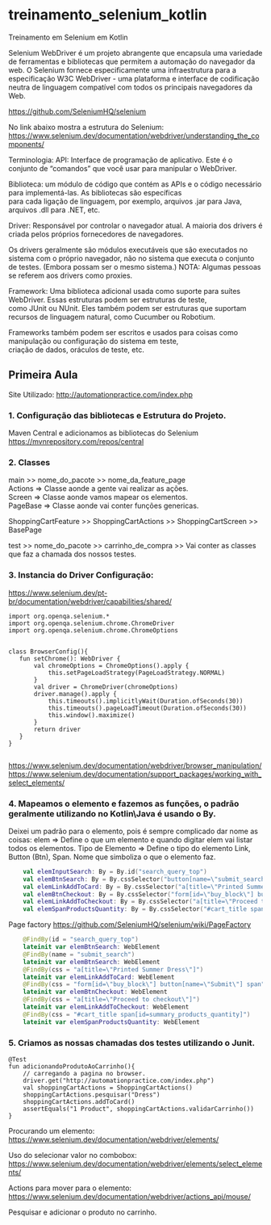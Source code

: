 # treinamento_selenium_kotlin
Treinamento em Selenium em Kotlin

Selenium WebDriver é um projeto abrangente que encapsula uma variedade de ferramentas e bibliotecas que permitem a automação do navegador da web. 
O Selenium fornece especificamente uma infraestrutura para a especificação W3C WebDriver - 
uma plataforma e interface de codificação neutra de linguagem compatível com todos os principais navegadores da Web.

https://github.com/SeleniumHQ/selenium

No link abaixo mostra a estrutura do Selenium:
https://www.selenium.dev/documentation/webdriver/understanding_the_components/

Terminologia:
API: Interface de programação de aplicativo. Este é o conjunto de “comandos” que você usar para manipular o WebDriver.  

Biblioteca: um módulo de código que contém as APIs e o código necessário para implementá-las. As bibliotecas são específicas   
para cada ligação de linguagem, por exemplo, arquivos .jar para Java, arquivos .dll para .NET, etc.  

Driver: Responsável por controlar o navegador atual. A maioria dos drivers é criada pelos próprios fornecedores de navegadores.   

Os drivers geralmente são módulos executáveis que são executados no sistema com o próprio navegador, não no sistema que executa o conjunto de testes. (Embora possam ser o mesmo sistema.) NOTA: Algumas pessoas se referem aos drivers como proxies.  

Framework: Uma biblioteca adicional usada como suporte para suítes WebDriver. Essas estruturas podem ser estruturas de teste,   
como JUnit ou NUnit. Eles também podem ser estruturas que suportam recursos de linguagem natural, como Cucumber ou Robotium.   

Frameworks também podem ser escritos e usados para coisas como manipulação ou configuração do sistema em teste,   
criação de dados, oráculos de teste, etc.


## Primeira Aula
Site Utilizado:
http://automationpractice.com/index.php

### 1. Configuração das bibliotecas e Estrutura do Projeto.
Maven Central e adicionamos as bibliotecas do Selenium  
https://mvnrepository.com/repos/central  

### 2. Classes  
main >> nome_do_pacote >> nome_da_feature_page    
Actions => Classe aonde a gente vai realizar as ações.  
Screen => Classe aonde vamos mapear os elementos.  
PageBase => Classe aonde vai conter funções genericas.  

ShoppingCartFeature >> ShoppingCartActions >> ShoppingCartScreen >> BasePage

test >> nome_do_pacote >> carrinho_de_compra >> Vai conter as classes que faz a chamada dos nossos testes.   

### 3. Instancia do Driver Configuração:  
https://www.selenium.dev/pt-br/documentation/webdriver/capabilities/shared/
 ```
import org.openqa.selenium.*
import org.openqa.selenium.chrome.ChromeDriver
import org.openqa.selenium.chrome.ChromeOptions


class BrowserConfig(){
    fun setChrome(): WebDriver {
        val chromeOptions = ChromeOptions().apply {
            this.setPageLoadStrategy(PageLoadStrategy.NORMAL)
        }
        val driver = ChromeDriver(chromeOptions)
        driver.manage().apply {
            this.timeouts().implicitlyWait(Duration.ofSeconds(30))
            this.timeouts().pageLoadTimeout(Duration.ofSeconds(30))
            this.window().maximize()
        }
        return driver
    }
}
    
 ```
 
https://www.selenium.dev/documentation/webdriver/browser_manipulation/  
https://www.selenium.dev/documentation/support_packages/working_with_select_elements/  

### 4. Mapeamos o elemento e fazemos as funções, o padrão geralmente utilizando no Kotlin\Java é usando o By.  
Deixei um padrão para o elemento, pois é sempre complicado dar nome as coisas:
elem => Define o que um elemento e quando digitar elem vai listar todos os elementos.
Tipo de Elemento => Define o tipo do elemento Link, Button (Btn), Span.
Nome que simboliza o que o elemento faz.

```kotlin
    val elemInputSearch: By = By.id("search_query_top")
    val elemBtnSearch: By = By.cssSelector("button[name=\"submit_search\"]")
    val elemLinkAddToCard: By = By.cssSelector("a[title=\"Printed Summer Dress\"]")
    val elemBtnCheckout: By = By.cssSelector("form[id=\"buy_block\"] button[name=\"Submit\"] span")
    val elemLinkAddToCheckout: By = By.cssSelector("a[title=\"Proceed to checkout\"]")
    val elemSpanProductsQuantity: By = By.cssSelector("#cart_title span[id=summary_products_quantity]")
```

Page factory
https://github.com/SeleniumHQ/selenium/wiki/PageFactory
```kotlin
    @FindBy(id = "search_query_top")
    lateinit var elemBtnSearch: WebElement
    @FindBy(name = "submit_search")
    lateinit var elemBtnSearch: WebElement
    @FindBy(css = "a[title=\"Printed Summer Dress\"]")
    lateinit var elemLinkAddToCard: WebElement
    @FindBy(css = "form[id=\"buy_block\"] button[name=\"Submit\"] span")
    lateinit var elemBtnCheckout: WebElement
    @FindBy(css = "a[title=\"Proceed to checkout\"]")
    lateinit var elemLinkAddToCheckout: WebElement
    @FindBy(css = "#cart_title span[id=summary_products_quantity]")
    lateinit var elemSpanProductsQuantity: WebElement
```


### 5. Criamos as nossas chamadas dos testes utilizando o Junit.
```
@Test
fun adicionandoProdutoAoCarrinho(){
    // carregando a pagina no browser.
    driver.get("http://automationpractice.com/index.php")
    val shoppingCartActions = ShoppingCartActions()
    shoppingCartActions.pesquisar("Dress")
    shoppingCartActions.addToCard()
    assertEquals("1 Product", shoppingCartActions.validarCarrinho())
}
``` 
Procurando um elemento:
https://www.selenium.dev/documentation/webdriver/elements/

Uso do selecionar valor no combobox:
https://www.selenium.dev/documentation/webdriver/elements/select_elements/

Actions para mover para o elemento:
https://www.selenium.dev/documentation/webdriver/actions_api/mouse/

Pesquisar e adicionar o produto no carrinho.  

